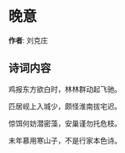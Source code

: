 # 晚意

**作者**: 刘克庄

## 诗词内容

鸡报东方欲白时，林林群动起飞驰。

匹居岘上入城少，颇怪淮南拔宅迟。

惊饵何妨潜密藻，安巢谨勿托危枝。

末年慕用寒山子，不是行家本色诗。

